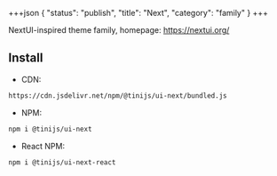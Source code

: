 +++json
{
  "status": "publish",
  "title": "Next",
  "category": "family"
}
+++

NextUI-inspired theme family, homepage: https://nextui.org/

## Install

- CDN:

```txt
https://cdn.jsdelivr.net/npm/@tinijs/ui-next/bundled.js
```

- NPM:

```bash
npm i @tinijs/ui-next
```

- React NPM:

```bash
npm i @tinijs/ui-next-react
```
